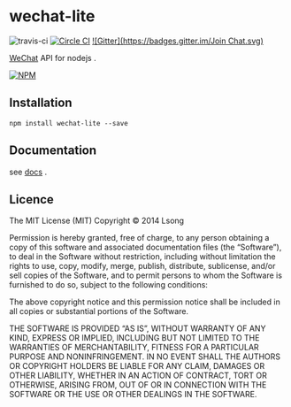 # wechat-lite

![travis-ci](https://travis-ci.org/song940/wechat-lite.svg) 
[![Circle CI](https://circleci.com/gh/song940/wechat-lite.svg)](https://circleci.com/gh/song940/wechat-lite)
[![Gitter](https://badges.gitter.im/Join Chat.svg)](https://gitter.im/song940/wechat-lite?utm_source=badge&utm_medium=badge&utm_campaign=pr-badge&utm_content=badge)

[WeChat](https://wx.qq.com/) API for nodejs .

[![NPM](https://nodei.co/npm/wechat-lite.png?downloads=true&stars=true)](https://nodei.co/npm/wechat-lite/)

## Installation

	npm install wechat-lite --save

## Documentation

see [docs](/docs) .

## Licence

The MIT License (MIT)
Copyright © 2014 Lsong

Permission is hereby granted, free of charge, to any person obtaining a copy of this software and associated documentation files (the “Software”), to deal in the Software without restriction, including without limitation the rights to use, copy, modify, merge, publish, distribute, sublicense, and/or sell copies of the Software, and to permit persons to whom the Software is furnished to do so, subject to the following conditions:

The above copyright notice and this permission notice shall be included in all copies or substantial portions of the Software.

THE SOFTWARE IS PROVIDED “AS IS”, WITHOUT WARRANTY OF ANY KIND, EXPRESS OR IMPLIED, INCLUDING BUT NOT LIMITED TO THE WARRANTIES OF MERCHANTABILITY, FITNESS FOR A PARTICULAR PURPOSE AND NONINFRINGEMENT. IN NO EVENT SHALL THE AUTHORS OR COPYRIGHT HOLDERS BE LIABLE FOR ANY CLAIM, DAMAGES OR OTHER LIABILITY, WHETHER IN AN ACTION OF CONTRACT, TORT OR OTHERWISE, ARISING FROM, OUT OF OR IN CONNECTION WITH THE SOFTWARE OR THE USE OR OTHER DEALINGS IN THE SOFTWARE.
